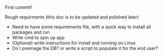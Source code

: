 First commit!


Rough requirments (this doc is to be updated and polished later)
* Need to have some requirements file, with a quick way to install all packages and run 
* Write cmd to spin up app
* (Optional) write instructions for install and running on Linux
* Do I preimage the DB? or write a script to populate it for the end user?